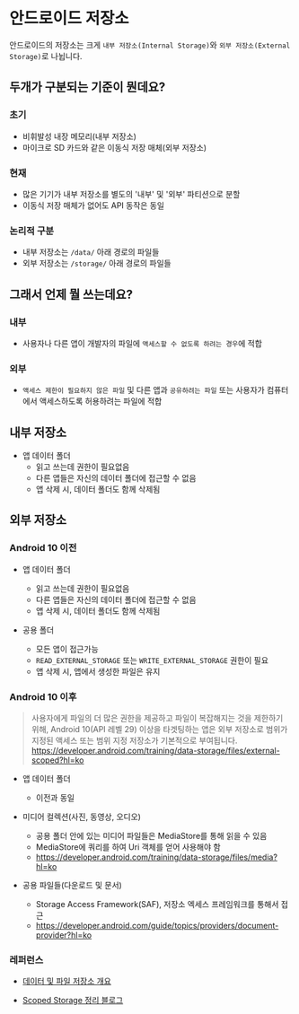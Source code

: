 # 안드로이드 저장소
안드로이드의 저장소는 크게 `내부 저장소(Internal Storage)`와 `외부 저장소(External Storage)`로 나뉩니다. 

## 두개가 구분되는 기준이 뭔데요?
### 초기
- 비휘발성 내장 메모리(내부 저장소)
- 마이크로 SD 카드와 같은 이동식 저장 매체(외부 저장소)

### 현재
- 많은 기기가 내부 저장소를 별도의 '내부' 및 '외부' 파티션으로 분할
- 이동식 저장 매체가 없어도 API 동작은 동일

### 논리적 구분
- 내부 저장소는 `/data/` 아래 경로의 파일들
- 외부 저장소는 `/storage/` 아래 경로의 파일들

## 그래서 언제 뭘 쓰는데요?
### 내부
- 사용자나 다른 앱이 개발자의 파일에 `액세스할 수 없도록 하려는 경우`에 적합

### 외부
- `액세스 제한이 필요하지 않은 파일` 및 다른 앱과 `공유하려는 파일` 또는 사용자가 컴퓨터에서 액세스하도록 허용하려는 파일에 적합

## 내부 저장소
- 앱 데이터 폴더 
   - 읽고 쓰는데 권한이 필요없음
    - 다른 앱들은 자신의 데이터 폴더에 접근할 수 없음
    - 앱 삭제 시, 데이터 폴더도 함께 삭제됨

## 외부 저장소

### Android 10 이전
- 앱 데이터 폴더 
    - 읽고 쓰는데 권한이 필요없음
    - 다른 앱들은 자신의 데이터 폴더에 접근할 수 없음
    - 앱 삭제 시, 데이터 폴더도 함께 삭제됨

- 공용 폴더
    - 모든 앱이 접근가능
    - `READ_EXTERNAL_STORAGE` 또는 `WRITE_EXTERNAL_STORAGE` 권한이 필요 
    - 앱 삭제 시, 앱에서 생성한 파일은 유지

### Android 10 이후
> 사용자에게 파일의 더 많은 권한을 제공하고 파일이 복잡해지는 것을 제한하기 위해, Android 10(API 레벨 29) 이상을 타겟팅하는 앱은 외부 저장소로 범위가 지정된 액세스 또는 범위 지정 저장소가 기본적으로 부여됩니다.<br>
https://developer.android.com/training/data-storage/files/external-scoped?hl=ko

- 앱 데이터 폴더
    - 이전과 동일

- 미디어 컬렉션(사진, 동영상, 오디오)
    - 공용 폴더 안에 있는 미디어 파일들은 MediaStore를 통해 읽을 수 있음
    - MediaStore에 쿼리를 하여 Uri 객체를 얻어 사용해야 함
    - https://developer.android.com/training/data-storage/files/media?hl=ko
- 공용 파일들(다운로드 및 문서)
    - Storage Access Framework(SAF), 저장소 엑세스 프레임워크를 통해서 접근
    - https://developer.android.com/guide/topics/providers/document-provider?hl=ko

### 레퍼런스
- [데이터 및 파일 저장소 개요](https://developer.android.com/guide/topics/data/data-storage?hl=ko#filesInternal)

- [Scoped Storage 정리 블로그](https://codechacha.com/ko/android-q-scoped-storage/)
